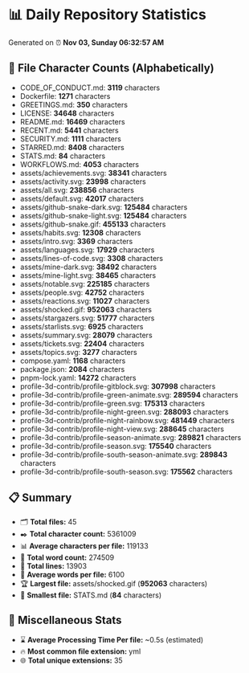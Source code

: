 # 📊 Daily Repository Statistics
Generated on ⏰ **Nov 03, Sunday 06:32:57 AM**

## 📂 File Character Counts (Alphabetically)
- CODE_OF_CONDUCT.md: **3119** characters
- Dockerfile: **1271** characters
- GREETINGS.md: **350** characters
- LICENSE: **34648** characters
- README.md: **16469** characters
- RECENT.md: **5441** characters
- SECURITY.md: **1111** characters
- STARRED.md: **8408** characters
- STATS.md: **84** characters
- WORKFLOWS.md: **4053** characters
- assets/achievements.svg: **38341** characters
- assets/activity.svg: **23998** characters
- assets/all.svg: **238856** characters
- assets/default.svg: **42017** characters
- assets/github-snake-dark.svg: **125484** characters
- assets/github-snake-light.svg: **125484** characters
- assets/github-snake.gif: **455133** characters
- assets/habits.svg: **12308** characters
- assets/intro.svg: **3369** characters
- assets/languages.svg: **17929** characters
- assets/lines-of-code.svg: **3308** characters
- assets/mine-dark.svg: **38492** characters
- assets/mine-light.svg: **38465** characters
- assets/notable.svg: **225185** characters
- assets/people.svg: **42752** characters
- assets/reactions.svg: **11027** characters
- assets/shocked.gif: **952063** characters
- assets/stargazers.svg: **51777** characters
- assets/starlists.svg: **6925** characters
- assets/summary.svg: **28079** characters
- assets/tickets.svg: **22404** characters
- assets/topics.svg: **3277** characters
- compose.yaml: **1168** characters
- package.json: **2084** characters
- pnpm-lock.yaml: **14272** characters
- profile-3d-contrib/profile-gitblock.svg: **307998** characters
- profile-3d-contrib/profile-green-animate.svg: **289594** characters
- profile-3d-contrib/profile-green.svg: **175313** characters
- profile-3d-contrib/profile-night-green.svg: **288093** characters
- profile-3d-contrib/profile-night-rainbow.svg: **481449** characters
- profile-3d-contrib/profile-night-view.svg: **288645** characters
- profile-3d-contrib/profile-season-animate.svg: **289821** characters
- profile-3d-contrib/profile-season.svg: **175540** characters
- profile-3d-contrib/profile-south-season-animate.svg: **289843** characters
- profile-3d-contrib/profile-south-season.svg: **175562** characters

## 📋 Summary
- 🗂️ **Total files:** 45
- ✒️ **Total character count:** 5361009
- 📊 **Average characters per file:** 119133
- 📝 **Total word count:** 274509
- 🧾 **Total lines:** 13903
- 📐 **Average words per file:** 6100
- 🏆 **Largest file:** assets/shocked.gif (**952063** characters)
- 🥉 **Smallest file:** STATS.md (**84** characters)

## 🌟 Miscellaneous Stats
- ⌛ **Average Processing Time Per file:** ~0.5s (estimated)
- 🔥 **Most common file extension:** yml
- 🌐 **Total unique extensions:** 35
